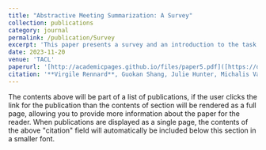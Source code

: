 ```yaml
---
title: "Abstractive Meeting Summarization: A Survey"
collection: publications
category: journal
permalink: /publication/Survey
excerpt: 'This paper presents a survey and an introduction to the task of Abstractive Meeting Summarization'
date: 2023-11-20
venue: 'TACL'
paperurl: '[http://academicpages.github.io/files/paper5.pdf]([https://direct.mit.edu/tacl/article/doi/10.1162/tacl_a_00578/116993/Abstractive-Meeting-Summarization-A-Survey])'
citation: '**Virgile Rennard**, Guokan Shang, Julie Hunter, Michalis Vazirgiannis'
---
```


The contents above will be part of a list of publications, if the user clicks the link for the publication than the contents of section will be rendered as a full page, allowing you to provide more information about the paper for the reader. When publications are displayed as a single page, the contents of the above "citation" field will automatically be included below this section in a smaller font.
